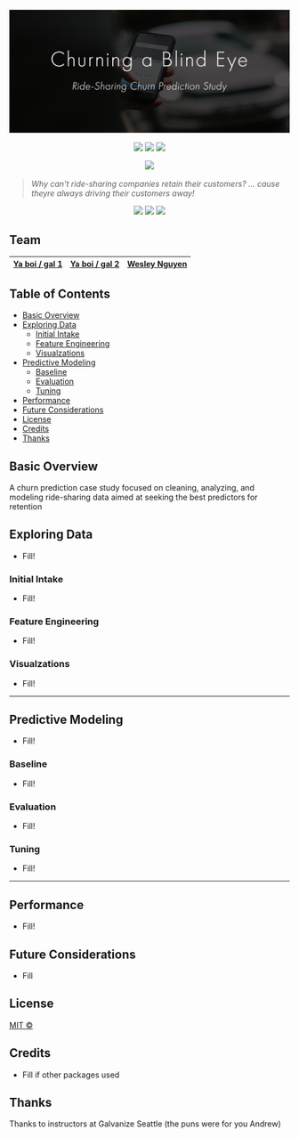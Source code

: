 ![Churning a Blind Eye Header](https://raw.githubusercontent.com/boogiedev/churning-a-blind-eye/master/media/churnheader.png)

<p align="center">
  <img src="https://img.shields.io/badge/Maintained%3F-IN PROG-blue?style=flat-square"></img>
  <img src="https://img.shields.io/github/commit-activity/m/boogiedev/churning-a-blind-eye?style=flat-square">
  <img src="https://img.shields.io/github/license/boogiedev/churning-a-blind-eye?style=flat-square">
</p>
<p align="center">
  <img src="https://forthebadge.com/images/featured/featured-gluten-free.svg"></img>
</p>

> *Why can't ride-sharing companies retain their customers?
  ... cause theyre always driving their customers away!* 

<p align="center">
  <img src="https://img.shields.io/badge/JOKE-10/10-blue?style=flat-square"></img>
  <img src="https://img.shields.io/badge/LAUGHTER-KNEE%20SLAPPER-brightgreen?style=flat-square"></img>
  <img src="https://img.shields.io/badge/100%25-GLUTEN%20FREE-red?style=flat-square"></img>
</p>

## Team

[Ya boi / gal 1](https://github.com/)  | [Ya boi / gal 2](https://github.com/) | [Wesley Nguyen](https://github.com/boogiedev)
---|---|---|

 
## Table of Contents

- [Basic Overview](#basic-overview)
- [Exploring Data](#exploring-data)
  - [Initial Intake](#initial-intake)
  - [Feature Engineering](#feature-engineering)
  - [Visualzations](#visualizations)
- [Predictive Modeling](#predictive-modeling)
  - [Baseline](#baseline)
  - [Evaluation](#evaluation)
  - [Tuning](#tuning)
- [Performance](#performance)
- [Future Considerations](#future-considerations)
- [License](#license)
- [Credits](#credits)
- [Thanks](#thanks)

## Basic Overview

A churn prediction case study focused on cleaning, analyzing, and modeling ride-sharing data aimed at seeking the best predictors for retention

## Exploring Data

- Fill!

### Initial Intake

- Fill!

### Feature Engineering

- Fill!

### Visualzations

- Fill!

---
## Predictive Modeling

- Fill!

### Baseline

- Fill!

### Evaluation

- Fill!

### Tuning

- Fill!

---
## Performance

- Fill!

## Future Considerations

- Fill

## License
[MIT ©](https://choosealicense.com/licenses/mit/)

## Credits

- Fill if other packages used

## Thanks

Thanks to instructors at Galvanize Seattle (the puns were for you Andrew)

